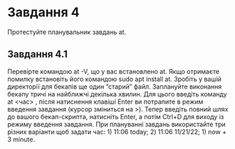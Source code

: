# Завдання 4

Протестуйте планувальник завдань at. 

## Завдання 4.1
Перевірте командою at -V, що у вас встановлено at. Якщо отримаєте помилку встановіть його командою sudo apt install at.
Зробіть у вашій директорії для бекапів ще один “старий” файл. 
Заплануйте виконання бекапу тричі на найближчі декілька хвилин. Для цього введіть команду at <час> , після натиснення клавіші Enter ви потрапите в режим введення завдання (курсор зміниться на >). Тепер введіть повний шлях до вашого бекап-скрипта, натисніть Enter, а потім Ctrl+D для виходу із режиму введення завдання. При плануванні завдань використайте три різних варіанти щоб задати час: 1) 11:06 today; 2) 11:06 11/21/22; 1) now + 3 minute. 

